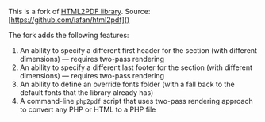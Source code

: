 This is a fork of [HTML2PDF library](http://html2pdf.fr/en/). Source: [https://github.com/iafan/html2pdf]()

The fork adds the following features:

1. An ability to specify a different first header for the section (with different dimensions) — requires two-pass rendering
2. An ability to specify a different last footer for the section (with different dimensions) — requires two-pass rendering
3. An ability to define an override fonts folder (with a fall back to the default fonts that the library already has)
4. A command-line `php2pdf` script that uses two-pass rendering approach to convert any PHP or HTML to a PHP file
